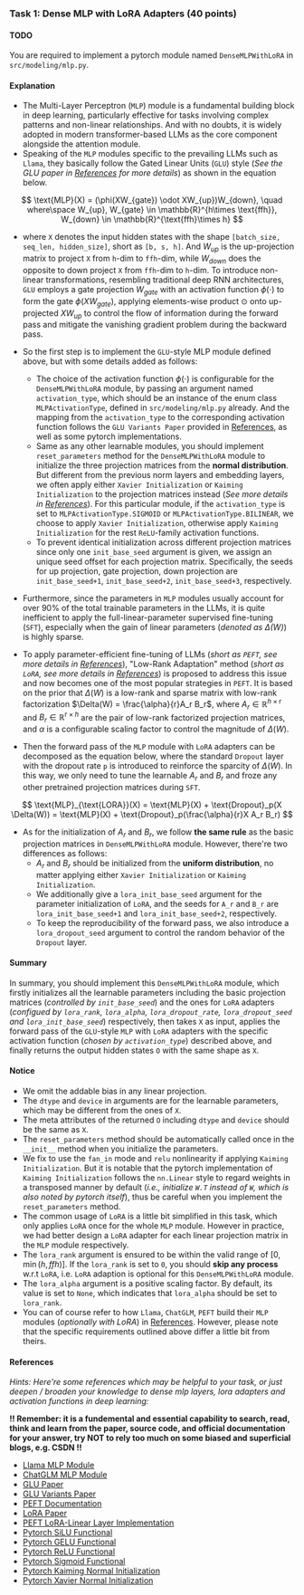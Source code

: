### Task 1: Dense MLP with LoRA Adapters (40 points)

#### TODO

You are required to implement a pytorch module named `DenseMLPWithLoRA` in `src/modeling/mlp.py`.


#### Explanation

* The Multi-Layer Perceptron (`MLP`) module is a fundamental building block in deep learning, particularly effective for tasks involving complex patterns and non-linear relationships. And with no doubts, it is widely adopted in modern transformer-based LLMs as the core component alongside the attention module.
* Speaking of the `MLP` modules specific to the prevailing LLMs such as `Llama`, they basically follow the Gated Linear Units (`GLU`) style (*See the GLU paper in [References](#references) for more details*) as shown in the equation below.

$$
\text{MLP}(X) = (\phi(XW_{gate}) \odot XW_{up})W_{down}, \quad where\space W_{up}, W_{gate} \in \mathbb{R}^{h\times \text{ffh}}, W_{down} \in \mathbb{R}^{\text{ffh}\times h}
$$

* where `X` denotes the input hidden states with the shape `[batch_size, seq_len, hidden_size]`, short as `[b, s, h]`. And $W_{up}$ is the up-projection matrix to project `X` from `h`-dim to `ffh`-dim, while $W_{down}$ does the opposite to down project `X` from `ffh`-dim to `h`-dim. To introduce non-linear transformations, resembling traditional deep RNN architectures, `GLU` employs a gate projection $W_{gate}$ with an activation function $\phi(\cdot)$ to form the gate $\phi(XW_{gate})$, applying elements-wise product $\odot$ onto up-projected $XW_{up}$ to control the flow of information during the forward pass and mitigate the vanishing gradient problem during the backward pass.

* So the first step is to implement the `GLU`-style MLP module defined above, but with some details added as follows:
    * The choice of the activation function $\phi(\cdot)$ is configurable for the `DenseMLPWithLoRA` module, by passing an argument named `activation_type`, which should be an instance of the enum class `MLPActivationType`, defined in `src/modeling/mlp.py` already. And the mapping from the `activation_type` to the corresponding activation function follows the `GLU Variants Paper` provided in [References](#references), as well as some pytorch implementations.
    * Same as any other learnable modules, you should implement `reset_parameters` method for the `DenseMLPWithLoRA` module to initialize the three projection matrices from the **normal distribution**. But different from the previous norm layers and embedding layers, we often apply either `Xavier Initialization`  or `Kaiming Initialization` to the projection matrices instead (*See more details in [References](#references)*). For this particular module, if the `activation_type` is set to `MLPActivationType.SIGMOID` or `MLPActivationType.BILINEAR`, we choose to apply `Xavier Initialization`, otherwise apply `Kaiming Initialization` for the rest `ReLU`-family activation functions.
    * To prevent identical initialization across different projection matrices since only one `init_base_seed` argument is given, we assign an unique seed offset for each projection matrix. Specifically, the seeds for up projection, gate projection, down projection are `init_base_seed+1`, `init_base_seed+2`, `init_base_seed+3`, respectively.

* Furthermore, since the parameters in `MLP` modules usually account for over 90% of the total trainable parameters in the LLMs, it is quite inefficient to apply the full-linear-parameter supervised fine-tuning (`SFT`), especially when the gain of linear parameters (*denoted as $\Delta(W)$*) is highly sparse.
* To apply parameter-efficient fine-tuning of LLMs (*short as `PEFT`, see more details in [References](#references)*), "Low-Rank Adaptation" method (*short as `LoRA`, see more details in [References](#references)*) is proposed to address this issue and now becomes one of the most popular strategies in `PEFT`. It is based on the prior that $\Delta(W)$ is a low-rank and sparse matrix with low-rank factorization $\Delta(W) = \frac{\alpha}{r}A_r B_r$, where $A_r \in \mathbb{R}^{h\times \text{r}}$ and $B_r \in \mathbb{R}^{\text{r}\times h}$ are the pair of low-rank factorized projection matrices, and $\alpha$ is a configurable scaling factor to control the magnitude of $\Delta(W)$. 
* Then the forward pass of the `MLP` module with `LoRA` adapters can be decomposed as the equation below, where the standard `Dropout` layer with the dropout rate `p` is introduced to reinforce the sparcity of $\Delta(W)$. In this way, we only need to tune the learnable $A_r$ and $B_r$ and froze any other pretrained projection matrices during `SFT`.

$$
\text{MLP}_{\text{LORA}}(X) = \text{MLP}(X) + \text{Dropout}_p(X \Delta(W)) = \text{MLP}(X) + \text{Dropout}_p(\frac{\alpha}{r}X A_r B_r)
$$

* As for the initialization of $A_r$ and $B_r$, we follow **the same rule** as the basic projection matrices in `DenseMLPWithLoRA` module. However, there're two differences as follows:
    * $A_r$ and $B_r$ should be initialized from the **uniform distribution**, no matter applying either `Xavier Initialization` or `Kaiming Initialization`.
    * We additionally give a `lora_init_base_seed` argument for the parameter initialization of `LoRA`, and the seeds for `A_r` and `B_r` are `lora_init_base_seed+1` and `lora_init_base_seed+2`, respectively.
    * To keep the reproducibility of the forward pass, we also introduce a `lora_dropout_seed` argument to control the random behavior of the `Dropout` layer.

#### Summary

In summary, you should implement this `DenseMLPWithLoRA` module, which firstly initializes all the learnable parameters including the basic projection matrices (*controlled by `init_base_seed`*) and the ones for `LoRA` adapters (*configued by `lora_rank`, `lora_alpha`, `lora_dropout_rate`, `lora_dropout_seed` and `lora_init_base_seed`*) respectively, then takes `X` as input, applies the forward pass of the `GLU`-style `MLP` with `LoRA` adapters with the specific activation function (*chosen by `activation_type`*) described above, and finally returns the output hidden states `O` with the same shape as `X`.


#### Notice

* We omit the addable bias in any linear projection.
* The `dtype` and `device` in arguments are for the learnable parameters, which may be different from the ones of `X`.
* The meta attributes of the returned `O` including `dtype` and `device` should be the same as `X`.
* The `reset_parameters` method should be automatically called once in the `__init__` method when you initialize the parameters.
* We fix to use the `fan_in` mode and `relu` nonlinearity if applying `Kaiming Initialization`. But it is notable that the pytorch implementation of `Kaiming Initialization` follows the `nn.Linear` style to regard weights in a transposed manner by default (*i.e., initialize `W.T` instead of `W`, which is also noted by pytorch itself*), thus be careful when you implement the `reset_parameters` method.
* The common usage of `LoRA` is a little bit simplified in this task, which only applies `LoRA` once for the whole `MLP` module. However in practice, we had better design a `LoRA` adapter for each linear projection matrix in the `MLP` module respectively.
* The `lora_rank` argument is ensured to be within the valid range of $[0, \min(h, ffh)]$. If the `lora_rank` is set to `0`, you should **skip any process** w.r.t `LoRA`, i.e. `LoRA` adaption is optional for this `DenseMLPWithLoRA` module.
* The `lora_alpha` argument is a positive scaling factor. By default, its value is set to `None`, which indicates that `lora_alpha` should be set to `lora_rank`.
* You can of course refer to how `Llama`, `ChatGLM`, `PEFT` build their `MLP` modules (*optionally with LoRA*) in [References](#references). However, please note that the specific requirements outlined above differ a little bit from theirs.


#### References

*Hints: Here're some references which may be helpful to your task, or just deepen / broaden your knowledge to dense mlp layers, lora adapters and activation functions in deep learning:*

**!! Remember: it is a fundemental and essential capability to search, read, think and learn from the paper, source code, and official documentation for your answer, try NOT to rely too much on some biased and superficial blogs, e.g. CSDN !!**


* [Llama MLP Module](https://github.com/huggingface/transformers/blob/main/src/transformers/models/llama/modeling_llama.py#L227)
* [ChatGLM MLP Module](https://huggingface.co/THUDM/chatglm3-6b/blob/main/modeling_chatglm.py#L459)
* [GLU Paper](https://arxiv.org/abs/1612.08083)
* [GLU Variants Paper](https://arxiv.org/abs/2002.05202)
* [PEFT Documentation](https://huggingface.co/docs/peft/index)
* [LoRA Paper](https://arxiv.org/abs/2106.09685)
* [PEFT LoRA-Linear Layer Implementation](https://github.com/huggingface/peft/blob/main/src/peft/tuners/lora/layer.py#L400)
* [Pytorch SiLU Functional](https://pytorch.org/docs/stable/generated/torch.nn.functional.silu.html)
* [Pytorch GELU Functional](https://pytorch.org/docs/stable/generated/torch.nn.functional.gelu.html)
* [Pytorch ReLU Functional](https://pytorch.org/docs/stable/generated/torch.nn.functional.relu.html)
* [Pytorch Sigmoid Functional](https://pytorch.org/docs/stable/generated/torch.nn.functional.sigmoid.html)
* [Pytorch Kaiming Normal Initialization](https://pytorch.org/docs/stable/nn.init.html#torch.nn.init.kaiming_normal_)
* [Pytorch Xavier Normal Initialization](https://pytorch.org/docs/stable/nn.init.html#torch.nn.init.xavier_normal_)
